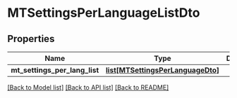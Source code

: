 # MTSettingsPerLanguageListDto

## Properties
Name | Type | Description | Notes
------------ | ------------- | ------------- | -------------
**mt_settings_per_lang_list** | [**list[MTSettingsPerLanguageDto]**](MTSettingsPerLanguageDto.md) |  | [optional] 

[[Back to Model list]](../README.md#documentation-for-models) [[Back to API list]](../README.md#documentation-for-api-endpoints) [[Back to README]](../README.md)


